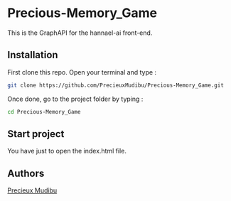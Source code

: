 # **Precious-Memory_Game**

This is the GraphAPI for the hannael-ai front-end.

## Installation

First clone this repo. Open your terminal and type :

```bash
git clone https://github.com/PrecieuxMudibu/Precious-Memory_Game.git
```

Once done, go to the project folder by typing :

```bash
cd Precious-Memory_Game
```

## Start project

You have just to open the index.html file.

## Authors

[Precieux Mudibu](https://github.com/PrecieuxMudibu)